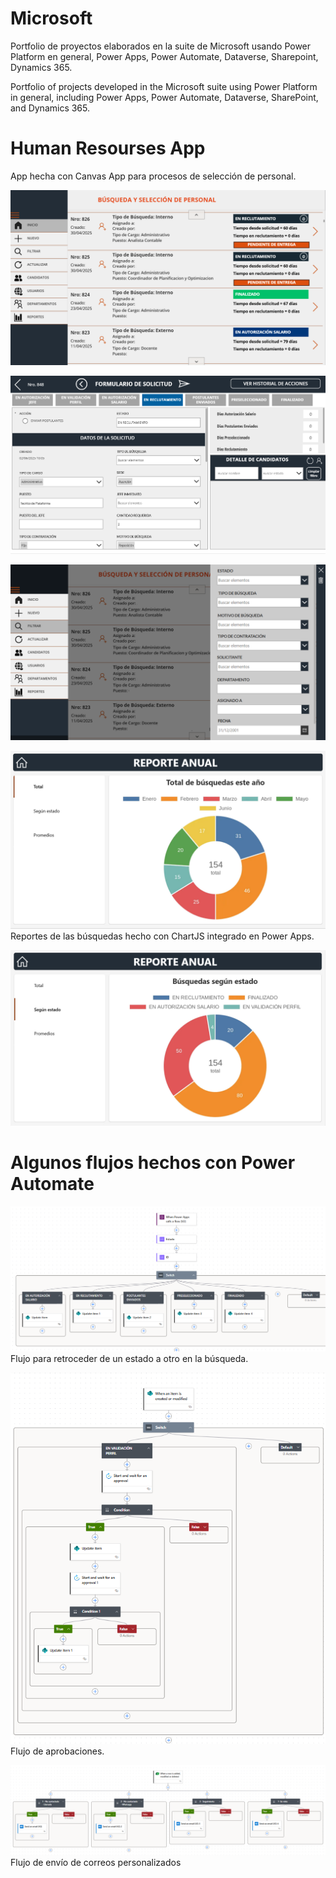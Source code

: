 # Microsoft
Portfolio de proyectos elaborados en la suite de Microsoft usando Power Platform en general, Power Apps, Power Automate, Dataverse, Sharepoint, Dynamics 365.

Portfolio of projects developed in the Microsoft suite using Power Platform in general, including Power Apps, Power Automate, Dataverse, SharePoint, and Dynamics 365.

# Human Resourses App
App hecha con Canvas App para procesos de selección de personal.

![Página principal](./public/ByS/ByS-Home.png)

![Detalles de la búsqueda](./public/ByS/ByS-Detalles.png)

![Buscador](./public/ByS/ByS-Buscador.png)

![Reportes](./public/ByS/ByS-Reportes.png)
Reportes de las búsquedas hecho con ChartJS integrado en Power Apps.

![Reportes por estado](./public/ByS/ByS-Reportes-Estado.png)

# Algunos flujos hechos con Power Automate
![Flujo de retroceso](./public/ByS/ByS-Retroceder.png)
Flujo para retroceder de un estado a otro en la búsqueda.

![Flujo de aprobaciones](./public/ByS/ByS-Aprobaciones.png)
Flujo de aprobaciones.

![Flujo de envío de correos](./public/Flow-Send-Email.png)
Flujo de envío de correos personalizados



